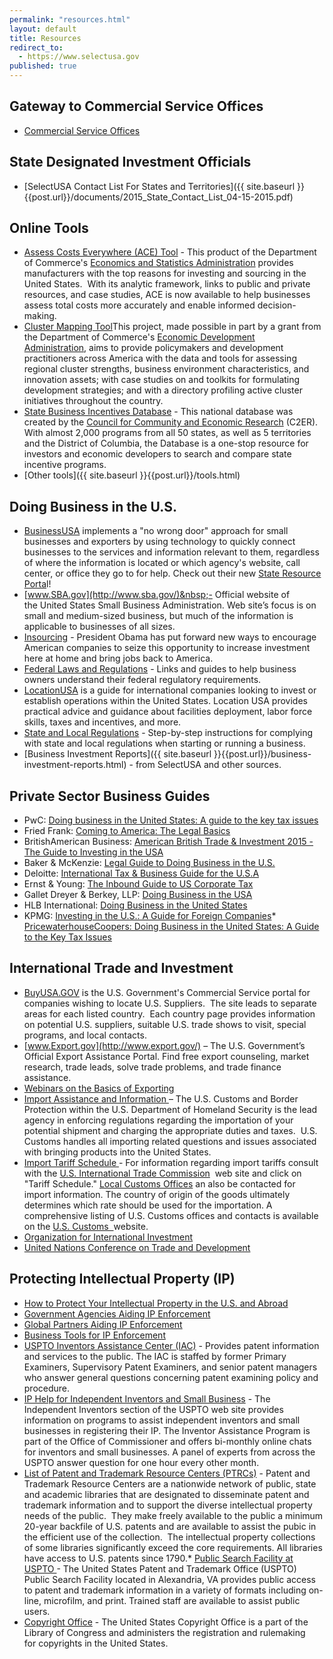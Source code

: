 ```yaml
---
permalink: "resources.html"
layout: default
title: Resources
redirect_to:
  - https://www.selectusa.gov
published: true
---
```


## Gateway to Commercial Service Offices

*   [Commercial Service Offices](http://export.gov/worldwide_us/index.asp)

## State Designated Investment Officials

*   [SelectUSA Contact List For States and Territories]({{ site.baseurl }}{{post.url}}/documents/2015_State_Contact_List_04-15-2015.pdf) 

## Online Tools 

*   [Assess Costs Everywhere (ACE) Tool](http://acetool.commerce.gov/)&nbsp;-&nbsp;<span>This product of the Department of Commerce's&nbsp;</span>[Economics and Statistics Administration](http://www.esa.doc.gov/)<span>&nbsp;provides manufacturers with the top reasons for investing and sourcing in the United States.&nbsp; With its analytic framework, links to public and private resources, and case studies, ACE is now available to help businesses assess total costs more accurately and enable informed decision-making.</span>
*   <span>[Cluster Mapping Tool](http://www.clustermapping.us/)<span>This project, made possible in part by a grant from the&nbsp;Department of Commerce's&nbsp;[Economic Development Administration](http://www.eda.gov/),&nbsp;aims to provide policymakers and development practitioners across America with the data and tools for assessing regional cluster strengths, business environment characteristics, and innovation assets; with case studies on and toolkits for formulating development strategies; and with a directory profiling active cluster initiatives throughout the country.</span></span>
*   <span><span>[State Business Incentives Database](http://selectusa.stateincentives.org/?referrer=selectusa) - This&nbsp;national database was created by the [Council for Community and Economic Research](http://www.c2er.org/) (C2ER). With almost 2,000 programs from all 50 states, as well as 5 territories and the District of Columbia, the Database is a one-stop resource&nbsp;for investors and economic developers to search and compare state incentive programs.</span></span>
*   [Other tools]({{ site.baseurl }}{{post.url}}/tools.html)

## Doing Business in the U.S.

*   [BusinessUSA](http://business.usa.gov/) implements a "no wrong door" approach for small businesses and exporters by using technology to quickly connect businesses to the services and information relevant to them, regardless of where the information is located or which agency's website, call center, or office they go to for help. Check out their new [State Resource Porta](http://business.usa.gov/micro-site/state_resource)l!<script src="http://search.usa.gov/javascripts/stats.js" type="text/javascript"></script>
*   [www.SBA.gov](http://www.sba.gov/)&nbsp;- Official website of the&nbsp;United States Small&nbsp;Business Administration. Web site’s focus is on small and medium-sized business, but much of the information is applicable to businesses of all sizes.
*   [Insourcing](http://www.whitehouse.gov/the-press-office/2012/01/11/president-obama-issues-call-action-invest-america-white-house-insourcing) - President Obama has put forward new ways to encourage American companies to seize this opportunity to increase investment here at home and bring jobs back to America.
*   [Federal Laws and Regulations](http://www.usa.gov/Topics/Reference-Shelf/Laws.shtml) - Links and guides to help business owners understand their federal regulatory requirements.
*   <span>[LocationUSA](http://www.areadevelopment.com/LocationUSA/)<span>&nbsp;is a guide for international companies looking to invest or establish operations within the United States. Location USA provides practical advice and guidance about facilities deployment, labor force skills, taxes and incentives, and more.</span></span>
*   [State and Local Regulations](http://www.sba.gov/category/navigation-structure/starting-managing-business/starting-business/choose-register-your-busi) - Step-by-step instructions for complying with state and local regulations when starting or running a business.
*   [Business Investment Reports]({{ site.baseurl }}{{post.url}}/business-investment-reports.html) - from SelectUSA and other sources.

## Private Sector Business Guides

*   PwC: [Doing business in the United States: A guide to the key tax issues](http://www.pwc.com/en_US/us/tax-services/publications/assets/doing-business-in-the-us-2014.pdf)
*   Fried Frank: [Coming to America: The Legal Basics](http://bit.ly/1oylzqw)
*   BritishAmerican Business: [American British Trade &amp; Investment 2015 - The Guide to Investing in the USA](http://tradeinvest.babinc.org/ambrit)
*   Baker &amp; McKenzie: [Legal Guide to Doing Business in the U.S.](http://digitalcommons.ilr.cornell.edu/cgi/viewcontent.cgi?article=1037&amp;context=lawfirms)
*   Deloitte: [International Tax &amp; Business Guide for the U.S.A](http://www2.deloitte.com/content/dam/Deloitte/global/Documents/Tax/dttl-tax-unitedstatesguide-2011.pdf)
*   Ernst &amp; Young: [The Inbound Guide to US Corporate Tax](http://www.ey.com/Publication/vwLUAssets/EY_US_Inbound_brochure_en/$FILE/EY-US-Inbound-brochure-en.pdf)
*   Gallet Dreyer &amp; Berkey, LLP: [Doing Business in the USA](http://www.gdblaw.com/images/doc/BusinessUSA_Eng.pdf)
*   HLB International: [Doing Business in the United States](http://www.hlbi.com/index.php?option=com_content&amp;view=article&amp;id=37&amp;Itemid=19)
*   KPMG: [Investing in the U.S.: A Guide for Foreign Companies](https://www.kpmg.com/US/en/IssuesAndInsights/ArticlesPublications/Documents/invest-in-the-us-international.pdf)*   [PricewaterhouseCoopers: Doing Business in the United States: A Guide to the Key Tax Issues](http://www.pwc.com/en_US/us/tax-services/publications/assets/doing-business-in-the-us-2014.pdf)

## International Trade and Investment<a name="internationaltrade"></a>

*   [BuyUSA.GOV](http://www.buyusa.gov/import/index.asp) is the U.S. Government's Commercial Service portal for companies wishing to locate U.S. Suppliers.&nbsp; The site leads to separate areas for each listed country.&nbsp; Each country page provides information on potential U.S. suppliers, suitable U.S. trade shows to visit, special programs, and local contacts.
*   [www.Export.gov](http://www.export.gov/) – The U.S. Government’s Official Export Assistance Portal. Find free export counseling, market research, trade leads, solve trade problems, and trade finance assistance.
*   [Webinars on the Basics of Exporting](http://export.gov/articles/eg_main_022213.asp)
*   [Import Assistance and Information ](http://www.cbp.gov/trade/basic-import-export)– The U.S. Customs and Border Protection within the U.S. Department of Homeland Security is the lead agency in enforcing regulations regarding the importation of your potential shipment and charging the appropriate duties and taxes.&nbsp; U.S. Customs handles all importing related questions and issues associated with bringing products into the United States.
*   [Import Tariff Schedule ](http://www.usitc.gov/index.htm)- For information regarding import tariffs consult with the&nbsp;[U.S. International Trade Commission](http://www.usitc.gov/index.htm)&nbsp; web site and click on "Tariff Schedule." [Local Customs Offices](http://www.cbp.gov/contact/ports) an also be contacted for import information. The country of origin of the goods ultimately determines which rate should be used for the importation. A comprehensive listing of U.S. Customs offices and contacts is available on the&nbsp;[U.S. Customs &nbsp;](http://www.cbp.gov/contact)website.
*   [Organization for International Investment](http://www.ofii.org/)
*   [United Nations Conference on Trade and Development](http://unctad.org/en/Pages/Home.aspx)

## <a name="ip"></a>Protecting Intellectual Property (IP)

*   [How to Protect Your Intellectual Property in the U.S. and Abroad](http://www.stopfakes.gov/)
*   [Government Agencies Aiding IP Enforcement](http://www.stopfakes.gov/us-gov-agencies)
*   [Global Partners Aiding IP Enforcement](http://www.stopfakes.gov/global-partners)
*   [Business Tools for IP Enforcement](http://www.stopfakes.gov/business-tools)
*   [USPTO Inventors Assistance Center (IAC)](http://www.uspto.gov/inventors/iac/index.jsp) - Provides patent information and services to the public. The IAC is staffed by former Primary Examiners, Supervisory Patent Examiners, and senior patent managers who answer general questions concerning patent examining policy and procedure.
*   [IP Help for Independent Inventors and Small Business](http://www.uspto.gov/inventors/independent/index.jsp) - The Independent Inventors section of the USPTO web site provides information on programs to assist independent inventors and small businesses in registering their IP. The Inventor Assistance Program is part of the Office of Commissioner and offers bi-monthly online chats for inventors and small businesses. A panel of experts from across the USPTO answer question for one hour every other month.
*   [List of Patent and Trademark Resource Centers (PTRCs)](http://www.uspto.gov/products/library/ptdl/locations/index.jsp) -&nbsp;Patent and Trademark&nbsp;Resource Centers are a nationwide network of public, state and academic libraries that are designated to disseminate patent and trademark information and to support the diverse intellectual property needs of the public.&nbsp; They&nbsp;make freely available to the public a minimum 20-year backfile of U.S. patents and are available to assist the pubic in the efficient use of the collection.&nbsp;&nbsp;The intellectual property collections of some libraries significantly exceed the core requirements. All libraries have access to U.S. patents since 1790.*   [Public Search Facility at USPTO ](http://www.uspto.gov/products/library/search/index.jsp)-&nbsp;The United States Patent and Trademark Office (USPTO) Public Search Facility located in Alexandria, VA provides public access to patent and trademark information in a variety of formats including on-line, microfilm, and print. Trained staff are available to assist public users.
*   [Copyright Office](http://www.copyright.gov/)&nbsp;- The United States&nbsp;Copyright&nbsp;Office&nbsp;is a part of the Library of Congress and administers the registration and rulemaking for&nbsp;copyrights in the United States.&nbsp; 
